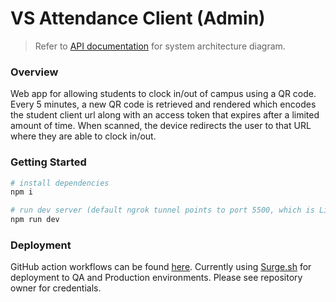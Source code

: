 # VS Attendance Client (Admin)

> Refer to [API documentation](https://github.com/bbgrabbag/vs-attendance-api.git) for system architecture diagram.

### Overview
Web app for allowing students to clock in/out of campus using a QR code. Every 5 minutes, a new QR code is retrieved and rendered which encodes the student client url along with an access token that expires after a limited amount of time. When scanned, the device redirects the user to that URL where they are able to clock in/out.

### Getting Started
```bash
# install dependencies
npm i

# run dev server (default ngrok tunnel points to port 5500, which is LiveServer's default port). If using VS Code, simply open repository in a dev container and run using LiveServer. Otherwise use any dev server extension/library to serve /index.html
npm run dev
```

### Deployment
GitHub action workflows can be found [here](./.github/workflows). Currently using [Surge.sh](https://surge.sh/) for deployment to QA and Production environments. Please see repository owner for credentials.